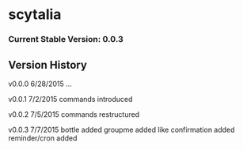 # scytalia

### Current Stable Version: 0.0.3

## Version History

v0.0.0
6/28/2015
...

v0.0.1
7/2/2015
commands introduced

v0.0.2
7/5/2015
commands restructured

v0.0.3
7/7/2015
bottle added
groupme added
like confirmation added
reminder/cron added